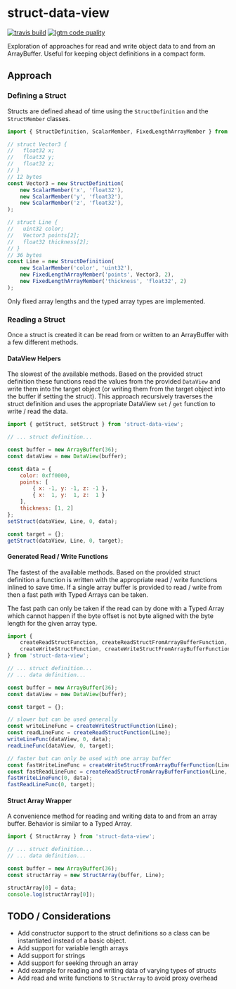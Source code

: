 # struct-data-view

<!-- [![npm version](https://img.shields.io/npm/v/js-struct-data-view.svg?style=flat-square)](https://www.npmjs.com/package/js-struct-data-view) -->
[![travis build](https://img.shields.io/travis/gkjohnson/js-struct-data-view.svg?style=flat-square)](https://travis-ci.org/gkjohnson/js-struct-data-view)
[![lgtm code quality](https://img.shields.io/lgtm/grade/javascript/g/gkjohnson/js-struct-data-view.svg?style=flat-square&label=code-quality)](https://lgtm.com/projects/g/gkjohnson/js-struct-data-view/)

Exploration of approaches for read and write object data to and from an ArrayBuffer. Useful for keeping object definitions in a compact form.

## Approach

### Defining a Struct

Structs are defined ahead of time using the `StructDefinition` and the `StructMember` classes.

```js
import { StructDefinition, ScalarMember, FixedLengthArrayMember } from 'struct-data-view';

// struct Vector3 {
//   float32 x;
//   float32 y;
//   float32 z;
// }
// 12 bytes
const Vector3 = new StructDefinition(
    new ScalarMember('x', 'float32'),
    new ScalarMember('y', 'float32'),
    new ScalarMember('z', 'float32'),
);

// struct Line {
//   uint32 color;
//   Vector3 points[2];
//   float32 thickness[2];
// }
// 36 bytes
const Line = new StructDefinition(
    new ScalarMember('color', 'uint32'),
    new FixedLengthArrayMember('points', Vector3, 2),
    new FixedLengthArrayMember('thickness', 'float32', 2)
);

```

Only fixed array lengths and the typed array types are implemented.

### Reading a Struct

Once a struct is created it can be read from or written to an ArrayBuffer with a few different methods.

#### DataView Helpers

The slowest of the available methods. Based on the provided struct definition these functions read the values from the provided `DataView` and write them into the target object (or writing them from the target object into the buffer if setting the struct). This approach recursively traverses the struct definition and uses the appropriate DataView `set` / `get` function to write / read the data.

```js
import { getStruct, setStruct } from 'struct-data-view';

// ... struct definition...

const buffer = new ArrayBuffer(36);
const dataView = new DataView(buffer);

const data = {
    color: 0xff0000,
    points: [
        { x: -1, y: -1, z: -1 },
        { x:  1, y:  1, z:  1 }
    ],
    thickness: [1, 2]
};
setStruct(dataView, Line, 0, data);

const target = {};
getStruct(dataView, Line, 0, target);

```

#### Generated Read / Write Functions

The fastest of the available methods. Based on the provided struct definition a function is written with the appropriate read / write functions inlined to save time. If a single array buffer is provided to read / write from then a fast path with Typed Arrays can be taken.

The fast path can only be taken if the read can by done with a Typed Array which cannot happen if the byte offset is not byte aligned with the byte length for the given array type.

```js
import {
    createReadStructFunction, createReadStructFromArrayBufferFunction,
    createWriteStructFunction, createWriteStructFromArrayBufferFunction
} from 'struct-data-view';

// ... struct definition...
// ... data definition...

const buffer = new ArrayBuffer(36);
const dataView = new DataView(buffer);

const target = {};

// slower but can be used generally
const writeLineFunc = createWriteStructFunction(Line);
const readLineFunc = createReadStructFunction(Line);
writeLineFunc(dataView, 0, data);
readLineFunc(dataView, 0, target);

// faster but can only be used with one array buffer
const fastWriteLineFunc = createWriteStructFromArrayBufferFunction(Line, buffer);
const fastReadLineFunc = createReadStructFromArrayBufferFunction(Line, buffer);
fastWriteLineFunc(0, data);
fastReadLineFunc(0, target);

```

#### Struct Array Wrapper

A convenience method for reading and writing data to and from an array buffer. Behavior is similar to a Typed Array.

```js
import { StructArray } from 'struct-data-view';

// ... struct definition...
// ... data definition...

const buffer = new ArrayBuffer(36);
const structArray = new StructArray(buffer, Line);

structArray[0] = data;
console.log(structArray[0]);

```

## TODO / Considerations

- Add constructor support to the struct definitions so a class can be instantiated instead of a basic object.
- Add support for variable length arrays
- Add support for strings
- Add support for seeking through an array
- Add example for reading and writing data of varying types of structs
- Add read and write functions to `StructArray` to avoid proxy overhead
